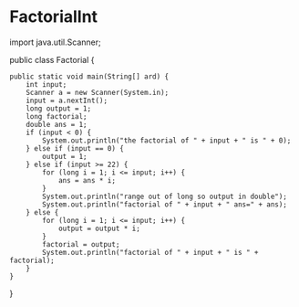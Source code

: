 # FactorialInt
import java.util.Scanner;

public class Factorial {

	public static void main(String[] ard) {
		int input;
		Scanner a = new Scanner(System.in);
		input = a.nextInt();
		long output = 1;
		long factorial;
		double ans = 1;
		if (input < 0) {
			System.out.println("the factorial of " + input + " is " + 0);
		} else if (input == 0) {
			output = 1;
		} else if (input >= 22) {
			for (long i = 1; i <= input; i++) {
				ans = ans * i;
			}
			System.out.println("range out of long so output in double");
			System.out.println("factorial of " + input + " ans=" + ans);
		} else {
			for (long i = 1; i <= input; i++) {
				output = output * i;
			}
			factorial = output;
			System.out.println("factorial of " + input + " is " + factorial);
		}
	}
}
